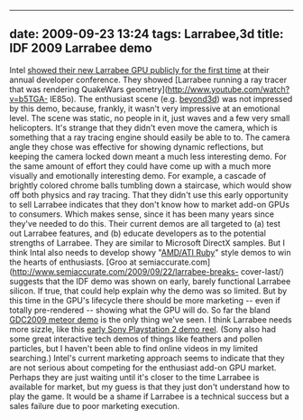 
---
date: 2009-09-23 13:24
tags: Larrabee,3d
title: IDF 2009 Larrabee demo
---

Intel [showed their new Larrabee GPU publicly for the first time](http://www.semiaccurate.com/2009/09/22/larrabee-breaks-cover-last/) at
their annual developer conference. They showed [Larrabee running a ray tracer that was rendering QuakeWars geometry](http://www.youtube.com/watch?v=b5TGA-
IE85o). The enthusiast scene (e.g.
[beyond3d](http://forum.beyond3d.com/showthread.php?t=55232)) was not
impressed by this demo, because, frankly, it wasn't very impressive at an
emotional level. The scene was static, no people in it, just waves and a few
very small helicopters. It's strange that they didn't even move the camera,
which is something that a ray tracing engine should easily be able to to. The
camera angle they chose was effective for showing dynamic reflections, but
keeping the camera locked down meant a much less interesting demo. For the
same amount of effort they could have come up with a much more visually and
emotionally interesting demo. For example, a cascade of brightly colored
chrome balls tumbling down a staircase, which would show off both physics and
ray tracing. That they didn't use this early opportunity to sell Larrabee
indicates that they don't know how to market add-on GPUs to consumers. Which
makes sense, since it has been many years since they've needed to do this.
Their current demos are all targeted to (a) test out Larrabee features, and
(b) educate developers as to the potential strengths of Larrabee. They are
similar to Microsoft DirectX samples. But I think Intal also needs to develop
showy "[AMD/ATI Ruby](http://www.youtube.com/watch?v=4QCNS7BRFrc)" style demos
to win the hearts of enthusiasts. [Groo at
semiaccurate.com](http://www.semiaccurate.com/2009/09/22/larrabee-breaks-
cover-last/) suggests that the IDF demo was shown on early, barely functional
Larrabee silicon. If true, that could help explain why the demo was so
limited. But by this time in the GPU's lifecycle there should be more
marketing -- even if totally pre-rendered -- showing what the GPU will do. So
far the bland [GDC2009 meteor demo](http://www.youtube.com/watch?v=o7dGRewFmS4) is the only thing we've
seen. I think Larrabee needs more sizzle, like this [early Sony Playstation 2 demo reel](http://www.youtube.com/watch?v=jIyu4Aozwbw). (Sony also had some
great interactive tech demos of things like feathers and pollen particles, but
I haven't been able to find online videos in my limited searching.) Intel's
current marketing approach seems to indicate that they are not serious about
competing for the enthusiast add-on GPU market. Perhaps they are just waiting
until it's closer to the time Larrabee is available for market, but my guess
is that they just don't understand how to play the game. It would be a shame
if Larrabee is a technical success but a sales failure due to poor marketing
execution.
